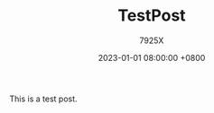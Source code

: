﻿---
title: TestPost
date: 2023-01-01 08:00:00 +0800
author: 7925X
---

This is a test post.

# [<i class="fa-solid fa-hippo fa-bounce fa-sm"></i>](https://vex7925x.github.io)
